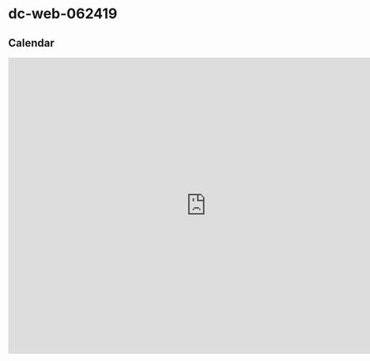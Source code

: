 # dc-web-062419

## Calendar

<iframe src="https://calendar.google.com/calendar/b/1/embed?height=600&amp;wkst=1&amp;bgcolor=%23ffffff&amp;ctz=America%2FNew_York&amp;src=ZmxhdGlyb25zY2hvb2wuY29tX21pdm45ZzhoMWZzNHVmdG5yMDJkOHBmN2kwQGdyb3VwLmNhbGVuZGFyLmdvb2dsZS5jb20&amp;src=ZmxhdGlyb25zY2hvb2wuY29tX2FjZDlram5kc2d2NGw1dnM5NGw1b3BmZGRvQGdyb3VwLmNhbGVuZGFyLmdvb2dsZS5jb20&amp;color=%234285F4&amp;color=%237986CB&amp;mode=WEEK" style="border-width:0" width="800" height="600" frameborder="0" scrolling="no"></iframe>
